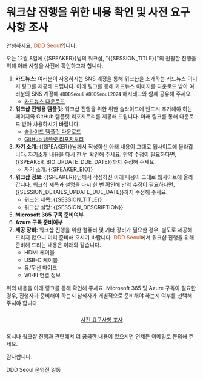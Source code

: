 # 워크샵 진행을 위한 내용 확인 및 사전 요구사항 조사

안녕하세요, <span style="color:#AC4E21">DDD Seoul</span>입니다.

오는 12월 8일에 {{SPEAKER}}님의 워크샵, "{{SESSION_TITLE}}"의 원활한 진행을 위해 아래 사항을 사전에 확인하고자 합니다.

1. **카드뉴스**: 여러분이 사용하시는 SNS 계정을 통해 워크샵을 소개하는 카드뉴스 이미지 링크를 제공해 드립니다. 아래 링크를 통해 카드뉴스 이미지를 다운로드 받아 여러분의 SNS 계정에 `#DDDSeoul` `#DDDSeoul2024` 해시태그와 함께 공유해 주세요.
    - [카드뉴스 다운로드]({{CARD_NEWS_URL}})
1. **워크샵 진행용 템플릿**: 워크샵 진행을 위한 위한 슬라이드에 반드시 추가해야 하는 페이지와 GitHub 템플릿 리포지토리를 제공해 드립니다. 아래 링크를 통해 다운로드 받아 사용하시기 바랍니다.
    - [슬라이드 템플릿 다운로드]({{SLIDE_TEMPLATE_URL}})
    - [GitHub 템플릿 리포지토리]({{GITHUB_TEMPLATE_URL}})
1. **자기 소개**: {{SPEAKER}}님께서 작성하신 아래 내용이 그대로 웹사이트에 올라갑니다. 자기소개 내용을 다시 한 번 확인해 주세요. 만약 수정이 필요하다면, {{SPEAKER_BIO_UPDATE_DUE_DATE}}까지 수정해 주세요.
   - 자기 소개: {{SPEAKER_BIO}}
1. **워크샵 정보**: {{SPEAKER}}님께서 작성하신 아래 내용이 그대로 웹사이트에 올라갑니다. 워크샵 제목과 설명을 다시 한 번 확인해 만약 수정이 필요하다면, {{SESSION_DETAILS_UPDATE_DUE_DATE}}까지 수정해 주세요.
   - 워크샵 제목: {{SESSION_TITLE}}
   - 워크샵 설명: {{SESSION_DESCRIPTION}}
1. **Microsoft 365 구독 준비여부**
1. **Azure 구독 준비여부**
1. **제공 장비**: 워크샵 진행을 위한 컴퓨터 및 기타 장비가 필요한 경우, 별도로 제공해 드리지 않으니 미리 준비해 오시기 바랍니다. <span style="color:#AC4E21">DDD Seoul</span>에서 워크샵 진행을 위해 준비해 드리는 내용은 아래와 같습니다.
   - HDMI 케이블
   - USB-C 케이블
   - 유/무선 마이크
   - WI-FI 연결 정보

위의 내용을 아래 링크를 통해 확인해 주세요. Microsoft 365 및 Azure 구독이 필요한 경우, 진행자가 준비해야 하는지 참석자가 개별적으로 준비해야 하는지 여부를 선택해 주셔야 합니다.

<div style="text-align: center; padding: 10px 0px;">
    <a class="btn btn-link" href="{{WORKSHOP_SURVEY_URL}}" title="Workshop survey link" target="_blank">사전 요구사항 조사</a>
</div>

혹시나 워크샵 진행과 관련해서 더 궁금한 내용이 있으시면 언제든 이메일로 문의해 주세요.

감사합니다.

DDD Seoul 운영진 일동
